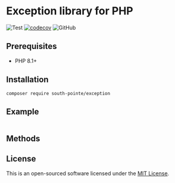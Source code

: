 # Exception library for PHP

![Test](https://github.com/south-pointe/exception/actions/workflows/test.yml/badge.svg)
[![codecov](https://codecov.io/gh/south-pointe/exception/branch/main/graph/badge.svg?token=1PV8FB4O4O)](https://codecov.io/gh/south-pointe/ansi)
![GitHub](https://img.shields.io/github/license/south-pointe/exception)

## Prerequisites

- PHP 8.1+

## Installation

```
composer require south-pointe/exception
```

## Example

```php

```

## Methods

## License

This is an open-sourced software licensed under the [MIT License](LICENSE).
